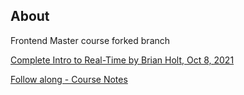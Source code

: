 ## About

Frontend Master course forked branch

[Complete Intro to Real-Time by Brian Holt, Oct 8, 2021](https://frontendmasters.com/courses/realtime/)

[Follow along - Course Notes](https://btholt.github.io/complete-intro-to-realtime/websockets-backend)
